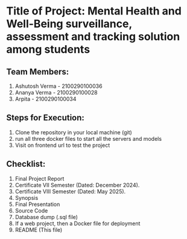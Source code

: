 # Title of Project: Mental Health and Well-Being surveillance, assessment and tracking solution among students

## Team Members:

1. Ashutosh Verma - 2100290100036
2. Ananya Verma - 2100290100028
3. Arpita - 2100290100034

## Steps for Execution:

1. Clone the repository in your local machine (git)
2. run all three docker files to start all the servers and models
3. Visit on frontend url to test the project

## Checklist:

1. Final Project Report
2. Certificate VII Semester (Dated: December 2024).
3. Certificate VIII Semester (Dated: May 2025).
4. Synopsis
5. Final Presentation
6. Source Code
7. Database dump (.sql file)
8. If a web project, then a Docker file for deployment
9. README (This file)

